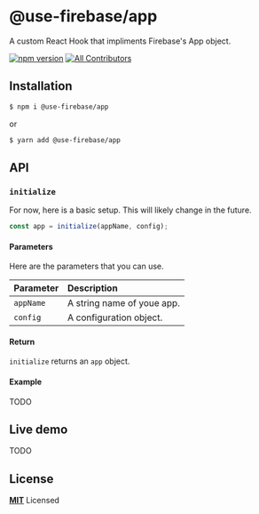 # @use-firebase/app

A custom React Hook that impliments Firebase's App object.

[![npm version](https://badge.fury.io/js/%40use-firebase%2Fapp.svg)](https://badge.fury.io/js/%40use-firebase%2Fapp)
[![All Contributors](https://img.shields.io/badge/all_contributors-1-orange.svg?style=flat-square)](#contributors)

## Installation

```bash
$ npm i @use-firebase/app
```

or

```bash
$ yarn add @use-firebase/app
```

## API

### `initialize`

For now, here is a basic setup. This will likely change in the future.

```js
const app = initialize(appName, config);
```

#### Parameters

Here are the parameters that you can use.

| Parameter | Description                |
| :-------- | :------------------------- |
| `appName` | A string name of youe app. |
| `config`  | A configuration object.    |

#### Return

`initialize` returns an `app` object.

#### Example

TODO

## Live demo

TODO

## License

**[MIT](LICENSE)** Licensed
